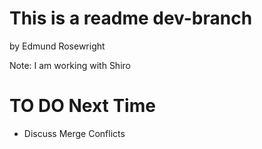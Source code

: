 # This is a readme dev-branch
by Edmund Rosewright

Note:
I am working with Shiro

# TO DO Next Time

* Discuss Merge Conflicts
